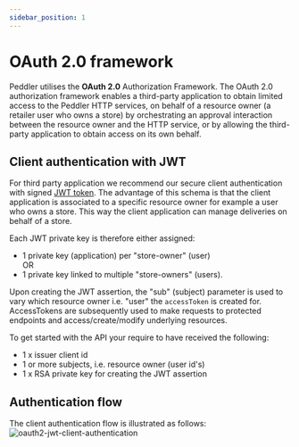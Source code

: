 ```yaml
---
sidebar_position: 1
---
```


# OAuth 2.0 framework
Peddler utilises the **OAuth 2.0** Authorization Framework. The OAuth 2.0 authorization framework enables a third-party application to obtain limited access to the Peddler HTTP services,
on behalf of a resource owner (a retailer user who owns a store) by orchestrating an approval interaction between the resource owner and the HTTP service,
or by allowing the third-party application to obtain access on its own behalf.

## Client authentication with JWT
For third party application we recommend our secure client authentication with signed [JWT token](https://en.wikipedia.org/wiki/JSON_Web_Token).
The advantage of this schema is that the client application is associated to a specific resource owner for example a user who owns a store. 
This way the client application can manage deliveries on behalf of a store. 

Each JWT private key is therefore either assigned:
- 1 private key (application) per "store-owner" (user)  
    OR
- 1 private key linked to multiple "store-owners" (users). 

Upon creating the JWT assertion, the "sub" (subject) parameter is used to vary which resource owner i.e. "user" the `accessToken` is created for.
AccessTokens are subsequently used to make requests to protected endpoints and access/create/modify underlying resources.

To get started with the API your require to have received the following:
 - 1 x issuer client id
 - 1 or more subjects, i.e. resource owner (user id's)
 - 1 x RSA private key for creating the JWT assertion

## Authentication flow

The client authentication flow is illustrated as follows:
![oauth2-jwt-client-authentication](https://gist.githubusercontent.com/Abinashbunty/ad23b81707f99157209f8121f598c641/raw/ddfd2fca18b499be5a45afc677c3f3f8408830f6/oauth2-jwt-authorization-grant.png)

